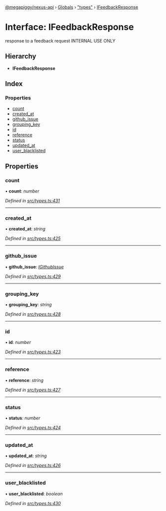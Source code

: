 [@megapiggy/nexus-api](../README.md) › [Globals](../globals.md) › ["types"](../modules/_types_.md) › [IFeedbackResponse](_types_.ifeedbackresponse.md)

# Interface: IFeedbackResponse

response to a feedback request
INTERNAL USE ONLY

## Hierarchy

* **IFeedbackResponse**

## Index

### Properties

* [count](_types_.ifeedbackresponse.md#count)
* [created_at](_types_.ifeedbackresponse.md#created_at)
* [github_issue](_types_.ifeedbackresponse.md#github_issue)
* [grouping_key](_types_.ifeedbackresponse.md#grouping_key)
* [id](_types_.ifeedbackresponse.md#id)
* [reference](_types_.ifeedbackresponse.md#reference)
* [status](_types_.ifeedbackresponse.md#status)
* [updated_at](_types_.ifeedbackresponse.md#updated_at)
* [user_blacklisted](_types_.ifeedbackresponse.md#user_blacklisted)

## Properties

###  count

• **count**: *number*

*Defined in [src/types.ts:431](https://github.com/Nexus-Mods/node-nexus-api/blob/master/src/types.ts#L431)*

___

###  created_at

• **created_at**: *string*

*Defined in [src/types.ts:425](https://github.com/Nexus-Mods/node-nexus-api/blob/master/src/types.ts#L425)*

___

###  github_issue

• **github_issue**: *[IGithubIssue](_types_.igithubissue.md)*

*Defined in [src/types.ts:429](https://github.com/Nexus-Mods/node-nexus-api/blob/master/src/types.ts#L429)*

___

###  grouping_key

• **grouping_key**: *string*

*Defined in [src/types.ts:428](https://github.com/Nexus-Mods/node-nexus-api/blob/master/src/types.ts#L428)*

___

###  id

• **id**: *number*

*Defined in [src/types.ts:423](https://github.com/Nexus-Mods/node-nexus-api/blob/master/src/types.ts#L423)*

___

###  reference

• **reference**: *string*

*Defined in [src/types.ts:427](https://github.com/Nexus-Mods/node-nexus-api/blob/master/src/types.ts#L427)*

___

###  status

• **status**: *number*

*Defined in [src/types.ts:424](https://github.com/Nexus-Mods/node-nexus-api/blob/master/src/types.ts#L424)*

___

###  updated_at

• **updated_at**: *string*

*Defined in [src/types.ts:426](https://github.com/Nexus-Mods/node-nexus-api/blob/master/src/types.ts#L426)*

___

###  user_blacklisted

• **user_blacklisted**: *boolean*

*Defined in [src/types.ts:430](https://github.com/Nexus-Mods/node-nexus-api/blob/master/src/types.ts#L430)*
